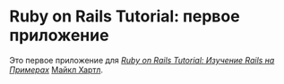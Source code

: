 ﻿# Ruby on Rails Tutorial: первое приложение

Это первое приложение для 
[*Ruby on Rails Tutorial: Изучение Rails на Примерах*](http://railstutorial.org/) 
 [Майкл Хартл](http://michaelhartl.com/).